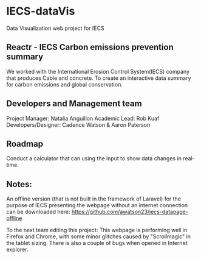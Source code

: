 # IECS-dataVis
Data Visualization web project for IECS

## Reactr - IECS Carbon emissions prevention summary
We worked with the International Erosion Control System(IECS) company that produces Cable and concrete. To create an interactive data summary for carbon emissions and global conservation.

## Developers and Management team
Project Manager: Natalia Anguillon
Academic Lead: Rob Kuaf
Developers/Designer: Cadence Watson & Aaron Paterson


## Roadmap
Conduct a calculator that can using the input to show data changes in real-time.

## Notes:
An offline version (that is not built in the framework of Laravel) for the purpose of IECS presenting the webpage without an internet connection can be downloaded here: https://github.com/awatson23/iecs-datapage-offline

To the next team editing this project: This webpage is performing well in Firefox and Chrome, with some minor glitches caused by "Scrollmagic" in the tablet sizing. There is also a couple of bugs when opened in Internet explorer.
